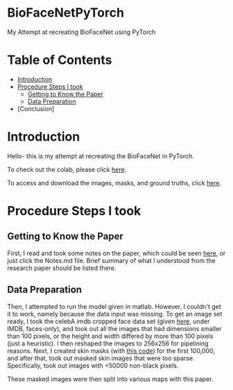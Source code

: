 # BioFaceNetPyTorch
My Attempt at recreating BioFaceNet using PyTorch

# Table of Contents
- [Introduction](#heading)
- [Procedure Steps I took](#heading)
    - [Getting to Know the Paper](#sub-heading)
    - [Data Preparation](#sub-heading)
- [Conclusion]

# Introduction
Hello- this is my attempt at recreating the BioFaceNet in PyTorch.

To check out the colab, please click [here](google.com).

To access and download the images, masks, and ground truths, click [here](google.com).

# Procedure Steps I took

## Getting to Know the Paper
First, I read and took some notes on the paper, which could be seen [here](https://github.com/asuzukii/BioFaceNetPyTorch/blob/main/Notes.md), or just click the Notes.md file. Brief summary of what I understood from the research paper should be listed there. 

## Data Preparation
Then, I attempted to run the model given in matlab. However, I couldn't get it to work, namely because the data input was missing. To get an image set ready, I took the celebA imdb cropped face data set (given [here](https://data.vision.ee.ethz.ch/cvl/rrothe/imdb-wiki/), under IMDB, faces-only), and took out all the images that had dimensions smaller than 100 pixels, or the height and width differed by more than 100 pixels (just a heuristic). I then reshaped the images to 256x256 for pipelining reasons. Next, I created skin masks (with [this code](https://github.com/WillBrennan/SemanticSegmentation)) for the first 100,000, and after that, took out masked skin images that were too sparse. Specifically, took out images with <50000 non-black pixels.

These masked images were then split into various maps with this paper.





